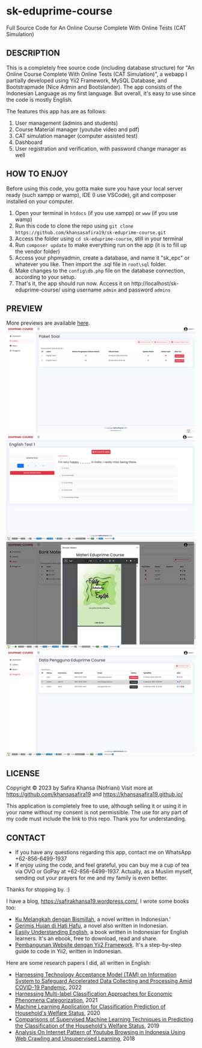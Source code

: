 # sk-eduprime-course
Full Source Code for An Online Course Complete With Online Tests (CAT Simulation)

## DESCRIPTION
This is a completely free source code (including database structure) for "An Online Course Complete With Online Tests (CAT Simulation)", a webapp I partially developed using Yii2 Framework, MySQL Database, and Bootstrapmade (Nice Admin and Bootslander). The app consists of the Indonesian Language as my first language. But overall, it's easy to use since the code is mostly English. 

The features this app has are as follows:
1. User management (admins and students)
2. Course Material manager (youtube video and pdf) 
3. CAT simulation manager (computer assisted test)
4. Dashboard
5. User registration and verification, with password change manager as well

## HOW TO ENJOY
Before using this code, you gotta make sure you have your local server ready (such xampp or wamp), IDE (I use VSCode), git and composer installed on your computer.

1. Open your terminal in ```htdocs``` (if you use xampp) or ```www``` (if you use wamp)
2. Run this code to clone the repo using ```git clone https://github.com/khansasafira19/sk-eduprime-course.git```
3. Access the folder using ```cd sk-eduprime-course```, still in your terminal
4. Run ```composer update``` to make everything run on the app (it is to fill up the vendor folder)
5. Access your phpmyadmin, create a database, and name it "sk_epc" or whatever you like. Then import the .sql file in ```root\sql``` folder.
6. Make changes to the ```config\db.php``` file on the database connection, according to your setup.
7. That's it, the app should run now. Access it on http://localhost/sk-eduprime-course/ using username ```admin``` and password ```admins```

## PREVIEW
More previews are available [here](https://github.com/khansasafira19/sk-eduprime-course/tree/master/demo-pics).
![](demo-pics/cats.png?raw=true)
![](demo-pics/test.png?raw=true)
![](demo-pics/material.png?raw=true)
![](demo-pics/user-management.png?raw=true)

## LICENSE
Copyright © 2023 by Safira Khansa (Nofriani)
Visit more at https://github.com/khansasafira19 and https://khansasafira19.github.io/

This application is completely free to use, although selling it or using it in your name without my consent is not permissible.
The use for any part of my code must include the link to this repo. Thank you for understanding.

## CONTACT
- If you have any questions regarding this app, contact me on WhatsApp +62-856-6499-1937
- If enjoy using the code, and feel grateful, you can buy me a cup of tea via OVO or GoPay at +62-856-6499-1937. Actually, as a Muslim myself, sending out your prayers for me and my family is even better.

Thanks for stopping by. :)

I have a blog, https://safirakhansa19.wordpress.com/, I wrote some books too:
* [Ku Melangkah dengan Bismillah](https://store.ums.ac.id/buku/novel/ku-melangkah-dengan-bismillah-bila-selangkah-ku-datang-pada-mu-seriu-langkah-kau-datang-padaku.html), a novel written in Indonesian.'
* [Gerimis Hujan di Hati Hafu](https://ebooks.gramedia.com/id/buku/gerimis-hujan-di-hati-hafu), a novel also written in Indonesian.
* [Easily Understanding English](https://drive.google.com/drive/folders/10DZsqUkf4jFF7N8kFDGATDjFwWLU8Spn), a book written in Indonesian for English learners. It's an ebook, free to download, read and share.
* [Pembangunan Website dengan Yii2 Framework](https://books.google.co.id/books/about/Pembangunan_Website_dengan_Yii2_Framewor.html?id=bqOqDwAAQBAJ&redir_esc=y). It's a step-by-step guide to code in Yii2, written in Indonesian.

Here are some research papers I did, all written in English:
* [Harnessing Technology Acceptance Model (TAM) on Information System to Safeguard Accelerated Data Collecting and Processing Amid COVID-19 Pandemic](https://jurnal.kominfo.go.id/index.php/pekommas/article/view/2070104), 2022
* [Harnessing Multi-label Classification Approaches for Economic Phenomena Categorization](https://ajstd.org/index.php/ajstd/article/view/680), 2021
* [Machine Learning Application for Classification Prediction of Household's Welfare Status](http://jitce.fti.unand.ac.id/index.php/JITCE/article/view/68), 2020
* [Comparisons of Supervised Machine Learning Techniques in Predicting the Classification of the Household's Welfare Status](https://jurnal.kominfo.go.id/index.php/pekommas/article/view/2040105), 2019
* [Analysis On Internet Pattern of Youtube Browsing in Indonesia Using Web Crawling and Unsupervised Learning](https://jurnal.kominfo.go.id/index.php/iptekkom/article/view/93-106), 2018
